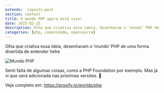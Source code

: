 ```yaml
---
extends: _layouts.post
section: content
title: O mundo PHP agora está vivo!
date: 2023-02-15
description: Olha que criativa essa ideia, desenharam o ‘mundo’ PHP de uma forma divertida de entender hehe
categories: [php, comunidade, opensource]
---
```


Olha que criativa essa ideia, desenharam o ‘mundo’ PHP de uma forma divertida de entender hehe

![Mundo PHP](/assets/images/blog/php_world.png)

Senti falta de algumas coisas, como a PHP Foundation por exemplo. Mas já vi que será adicionada nas próximas versões. 🙂

Veja completo em: https://proxify.io/worlds/php